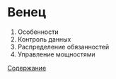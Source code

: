 # Венец

1. Особенности
2. Контроль данных
3. Распределение обязанностей
4. Управление мощностями

[Содержание](https://github.com/Alexxx180/Wisdom/blob/master/Instruction/Contents.md)
